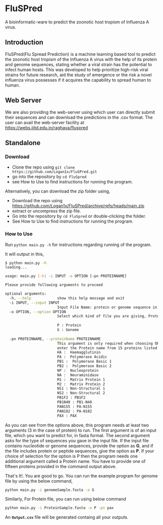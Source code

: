 # FluSPred

A bioinformatic-ware to predict the zoonotic host tropism of Influenza A virus.

## Introduction
FluSPred(Flu Spread Prediction) is a machine learning based tool to predict the zoonotic host tropism of the Influenza A virus with the help of its protein and genome sequences, stating whether a viral strain has the potential to infect human hosts. This was developed to help prioritize high-risk viral strains for future research, aid the study of emergence or the risk a novel influenza virus possesses if it acquires the capability to spread human to human.

## Web Server
We are also providing the web-server using which user can directly submit their sequences and can download the predictions in the .csv format. The user can avail the web-server facility at https://webs.iiitd.edu.in/raghava/fluspred 

## Standalone
### Download
- Clone the repo using `git clone https://github.com/Logan1x/FluSPred.git`
- go into the repository by `cd FluSpred`
- see How to Use to find instructions for running the program.

Alternatively, you can download the zip folder using,

- Download the repo using https://github.com/Logan1x/FluSPred/archive/refs/heads/main.zip
- extract or uncompress the zip file.
- Go into the repository by `cd FluSpred` or double-clicking the folder.
- See How to Use to find instructions for running the program.

### How to Use
Run `python main.py -h` for instructions regarding running of the program.

It will output in this,

```BASH
$ python main.py -h
loading...

usage: main.py [-h] -i INPUT -o OPTION [-pn PROTEINNAME]

Please provide following arguments to proceed

optional arguments:
  -h, --help            show this help message and exit
  -i INPUT, --input INPUT
                        Input File Name: protein or genome sequence in FASTA format
  -o OPTION, --option OPTION
                        Select which kind of file you are giving, Protein(P) or Genome(G)
                        
                        P : Protein
                        G : Genome 
                        
  -pn PROTEINNAME, --proteinName PROTEINNAME
                        This argument is only required when choosing OPTION as protein
                        enter the Protein name from 15 proteins listed below
                        HA :  Haemagglutinin 
                        PA :  Polymerase Acidic
                        PB1 :  Polymerase Basic 1
                        PB2 :  Polymerase Basic 2
                        NP :  Nucleoprotein
                        NA :  Neuraminidase
                        M1 :  Matrix Protein 1
                        M2 :  Matrix Protein 2
                        NS1 : Non-Structural 1
                        NS2 : Non-Structural 2
                        PB1F2 : PB1F2
                        PB1N40 : PB1-N40
                        PAN155 : PA-N155
                        PAN182 : PA-N182
                        PAX : PAX
 ```
 
 As you can see from the options above, this program needs at least two arguments (3 in the case of protein) to run. The first argument is of an input file, which you want to predict for, in fasta format. The second argument asks for the type of sequences you gave in the input file. If the input file contains nucleotide or genome sequences, provide the option as **G**, and if the file includes protein or peptide sequences, give the option as **P**. If your choice of selection for the option is P then the program needs one additional argument called a Protein name. You have to provide one of fifteen proteins provided in the command output above.
 

That's It!. You are good to go. You can run the example program for genome file by using the below command, 

```BASH
python main.py -i genomeSample.fasta -o G 
```
Similarly, For Protein file, you can run using below command

```BASH
python main.py -i ProteinSample.fasta -o P -pn pax
```

An **`Output.csv`** file will be generated containg all your outputs.

